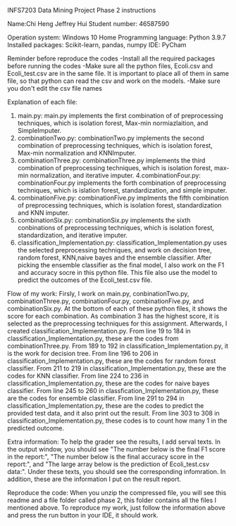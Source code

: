 INFS7203 Data Mining Project Phase 2 instructions

Name:Chi Heng Jeffrey Hui
Student number: 46587590

Operation system: Windows 10 Home
Programming language: Python 3.9.7
Installed packages: Scikit-learn, pandas, numpy
IDE: PyCham 


Reminder before reproduce the codes
-Install all the required packages before running the codes 
-Make sure all the python files, Ecoli.csv and Ecoli_test.csv are in the same file. It is important to place all of them in same file, so that python can read the csv and work on the models.
-Make sure you don't edit the csv file names


Explanation of each file:
1. main.py: main.py implements the first combination of of preprocessing techniques, which is isolation forest, Max-min normiazlaition, and SimpleImputer. 
2. combinationTwo.py: combinationTwo.py implements the second combination of preprocessing techniques, which is isolation forest, Max-min normalization and KNNImputer. 
3. combinationThree.py: combinationThree.py implements the third combination of preprocessing techniques, which is isolation forest, max-min normalization, and iterative imputer.
4.combinationFour.py: combinationFour.py implements the forth combination of preprocessing techniques, which is islation forest, standardization, and simple imputer. 
5. combinationFive.py: combinationFive.py implments the fifth combination of preprocessing techniques, which is isolation forest, standardization and KNN imputer. 
6. combinationSix.py: combinationSix.py implements the sixth conbinations of preprocessing techniques, which is isolation forest, standardization, and iterative imputer. 
7. classification_Implementation.py: classification_Implementation.py uses the selected preprocessing techniques, and work on decision tree, random forest, KNN,naive bayes and the ensemble classifier. After picking the ensemble classifier as the final model, I also work on the F1 and accuracy socre in this python file. This file also use the model to predict the outcomes of the Ecoli_test.csv file.


Flow of my work:
Firsly, I work on main.py, conbinationTwo.py, combinationThree.py, combinationFour.py, combinationFive.py, and combinationSix.py. At the bottom of each of these python files, it shows the score for each combination. As combination 3 has the highest score, it is selected as the preprocessing techniques for this assignment.
Afterwards, I created classification_Implementation.py. From line 19 to 184 in classification_Implementation.py, these are the codes from combinationThree.py. From 189 to 192 in classification_Implementation.py, it is the work for decision tree. From line 196 to 206 in classification_Implementation.py, these are the codes for random forest classifier. From 211 to 219 in classification_Implementation.py, these are the codes for KNN classifier. From line 224 to 236 in classification_Implementation.py, these are the codes for naive bayes classifier. From line 245 to 260 in classfication_Implementation.py, these are the codes for ensemble classifier. From line 291 to 294 in classification_Implementation.py, these are the codes to predict the provided test data, and it also print out the result. From line 303 to 308 in classification_Implementation.py, these codes is to count how many 1 in the predicted outcome. 


Extra information: 
To help the grader see the results, I add serval texts. In the output window, you should see "The number below is the final F1 score in the report:", "The number below is the final accuracy score in the report:", and "The large array below is the prediction of Ecoli_test.csv data:". Under these texts, you should see the corresponding infomration. In addition, these are the information I put on the result report. 


Reproduce the code: 
When you unzip the compressed file, you will see this readme and a file folder called phase 2, this folder contains all the files I mentioned above. 
To reproduce my work, just follow the information above and press the run button in your IDE, it should work.     